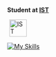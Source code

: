 **Student at [IST](https://tecnico.ulisboa.pt/pt/)**

<a href="https://tecnico.ulisboa.pt/pt/" style="display:inline-block; vertical-align:middle;">
  <img src="https://i.imgur.com/zCCQwqL.png" alt="IST" width="40" style="vertical-align:middle; margin-left:5px;">
</a>  

[![My Skills](https://skillicons.dev/icons?i=anaconda,arduino,c,cpp,cmake,docker,figma,git,github,gitlab,grafana,java,octave,p5js,postgres,py,pytorch)](https://skillicons.dev)
